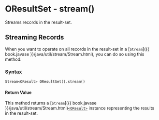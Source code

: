 
# OResultSet - stream()

Streams records in the result-set.

## Streaming Records

When you want to operate on all records in the result-set in a [`Stream`]({{ book.javase }}/java/util/stream/Stream.html), you can do so using this method.

### Syntax

```
Stream<OResult> OResultSet().stream()
```

#### Return Value

This method returns a [`Stream`]({{ book.javase }}/java/util/stream/Stream.html)[`<OResult>`](../OResult.md) instance representing the results in the result-set.

